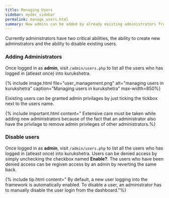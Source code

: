 ```yaml
---
title: Managing Users
sidebar: mydoc_sidebar
permalink: manage_users.html
summary: New admins can be added by already existing administrators from the kurukshetra dashboard. Admins can also disable existing users and prevent them from logging in back to the framework.
---
```


Currently administrators have two critical abilities, the ability to create new adminstrators and the ability to disable existing users.

### Adding Administrators

Once logged in as **admin**, visit `/admin/users.php` to list all the users who has logged in (atleast once) into kurukshetra.

{% include image.html file="user_management.png" alt="managing users in kurukshetra" caption="Managing users in kurukshetra" max-width=850%}
 
Eixisting users can be granted admin privilages by just ticking the tickbox next to the users name.
 
{% include important.html content="
Extensive care must be taken while adding new administrators because of the fact that an administrator also have the privilage to remove admin privileges of other administrators.%}
 
 
### Disable users
 
Once logged in as **admin**, visit `/admin/users.php` to list all the users who has logged in (atleast once) into kurukshetra. Users can be denied access by simply unchecking the checkbox named **Enable?**. The users who have been denied access can be regiven access by an admin by reverting the same back.
 
{% include tip.html content="
By default, a new user logging into the framework is automatically enabled. To disable a user, an administrator has to manually disable the user login from the dashboard."%}

